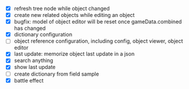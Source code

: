 
- [x] refresh tree node while object changed
- [x] create new related objects while editing an object
- [x] bugfix: model of object editor will be reset once gameData.combined has changed
- [x] dictionary configuration
- [ ] object reference configuration, including config, object viewer, object editor
- [x] last update: memorize object last update in a json 
- [x] search anything
- [x] show last update
- [ ] create dictionary from field sample
- [x] battle effect
